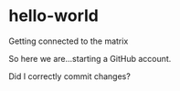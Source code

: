 # hello-world
Getting connected to the matrix


So here we are...starting a GitHub account.

Did I correctly commit changes?
